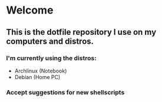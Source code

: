 # Welcome

## This is the dotfile repository I use on my computers and distros.

### I'm currently using the distros:
* Archlinux (Notebook)
* Debian (Home PC)

### Accept suggestions for new shellscripts
